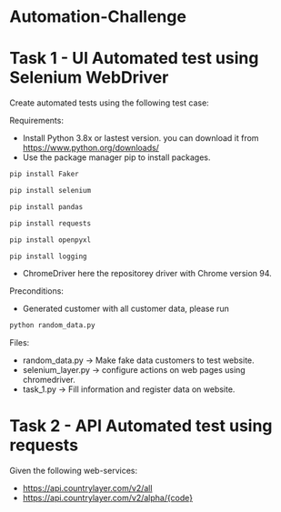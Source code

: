# Automation-Challenge

# Task 1 - UI Automated test using Selenium WebDriver
Create automated tests using the following test case:

Requirements:
+ Install Python 3.8x or lastest version. you can download it from https://www.python.org/downloads/
+ Use the package manager pip to install packages.
```bash
pip install Faker
```
```bash
pip install selenium
```
```bash
pip install pandas 
```
```bash
pip install requests 
```
```bash
pip install openpyxl 
```
```bash
pip install logging
```
* ChromeDriver here the repositorey driver with Chrome version 94.

Preconditions:
* Generated customer with all customer data, please run 
```bash
python random_data.py
```
Files:
* random_data.py -> Make fake data customers to test website.
* selenium_layer.py -> configure actions on web pages using chromedriver.
* task_1.py -> Fill information and register data on website.

# Task 2 - API Automated test using requests 
Given the following web-services:
* https://api.countrylayer.com/v2/all
* https://api.countrylayer.com/v2/alpha/{code}

